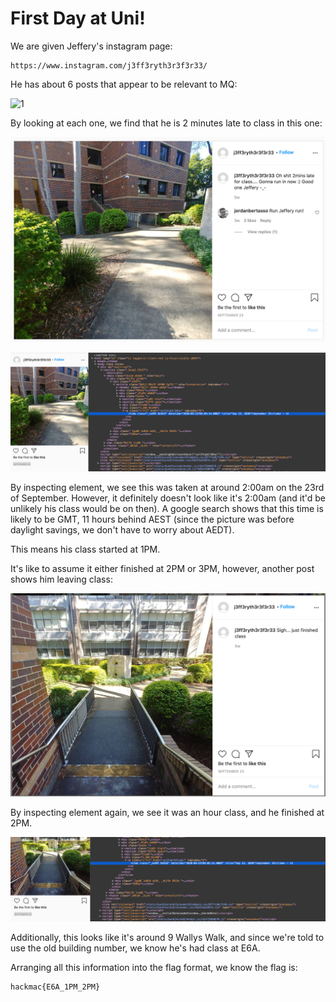 # First Day at Uni!

We are given Jeffery's instagram page:
```
https://www.instagram.com/j3ff3ryth3r3f3r33/
```
He has about 6 posts that appear to be relevant to MQ:

![1](1.jpg)

By looking at each one, we find that he is 2 minutes late to class in this one:

![2](2.jpg)

![3](3.jpg)

By inspecting element, we see this was taken at around 2:00am on the 23rd of September. However, it definitely doesn't look like it's 2:00am (and it'd be unlikely his class would be on then). A google search shows that this time is likely to be GMT, 11 hours behind AEST (since the picture was before daylight savings, we don't have to worry about AEDT).

This means his class started at 1PM.

It's like to assume it either finished at 2PM or 3PM, however, another post shows him leaving class:

![4](4.jpg)

By inspecting element again, we see it was an hour class, and he finished at 2PM.

![5](5.jpg)

Additionally, this looks like it's around 9 Wallys Walk, and since we're told to use the old building number, we know he's had class at E6A.

Arranging all this information into the flag format, we know the flag is:

```
hackmac{E6A_1PM_2PM}
```